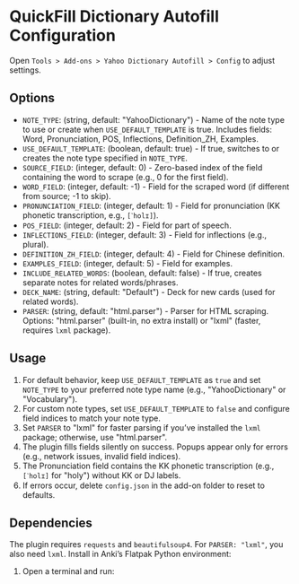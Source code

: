 # QuickFill Dictionary Autofill Configuration

Open `Tools > Add-ons > Yahoo Dictionary Autofill > Config` to adjust settings.

## Options
- `NOTE_TYPE`: (string, default: "YahooDictionary") - Name of the note type to use or create when `USE_DEFAULT_TEMPLATE` is true. Includes fields: Word, Pronunciation, POS, Inflections, Definition_ZH, Examples.
- `USE_DEFAULT_TEMPLATE`: (boolean, default: true) - If true, switches to or creates the note type specified in `NOTE_TYPE`.
- `SOURCE_FIELD`: (integer, default: 0) - Zero-based index of the field containing the word to scrape (e.g., 0 for the first field).
- `WORD_FIELD`: (integer, default: -1) - Field for the scraped word (if different from source; -1 to skip).
- `PRONUNCIATION_FIELD`: (integer, default: 1) - Field for pronunciation (KK phonetic transcription, e.g., `[ˋholɪ]`).
- `POS_FIELD`: (integer, default: 2) - Field for part of speech.
- `INFLECTIONS_FIELD`: (integer, default: 3) - Field for inflections (e.g., plural).
- `DEFINITION_ZH_FIELD`: (integer, default: 4) - Field for Chinese definition.
- `EXAMPLES_FIELD`: (integer, default: 5) - Field for examples.
- `INCLUDE_RELATED_WORDS`: (boolean, default: false) - If true, creates separate notes for related words/phrases.
- `DECK_NAME`: (string, default: "Default") - Deck for new cards (used for related words).
- `PARSER`: (string, default: "html.parser") - Parser for HTML scraping. Options: "html.parser" (built-in, no extra install) or "lxml" (faster, requires `lxml` package).

## Usage
1. For default behavior, keep `USE_DEFAULT_TEMPLATE` as `true` and set `NOTE_TYPE` to your preferred note type name (e.g., "YahooDictionary" or "Vocabulary").
2. For custom note types, set `USE_DEFAULT_TEMPLATE` to `false` and configure field indices to match your note type.
3. Set `PARSER` to "lxml" for faster parsing if you’ve installed the `lxml` package; otherwise, use "html.parser".
4. The plugin fills fields silently on success. Popups appear only for errors (e.g., network issues, invalid field indices).
5. The Pronunciation field contains the KK phonetic transcription (e.g., `[ˋholɪ]` for "holy") without KK or DJ labels.
6. If errors occur, delete `config.json` in the add-on folder to reset to defaults.

## Dependencies
The plugin requires `requests` and `beautifulsoup4`. For `PARSER: "lxml"`, you also need `lxml`. Install in Anki’s Flatpak Python environment:
1. Open a terminal and run: